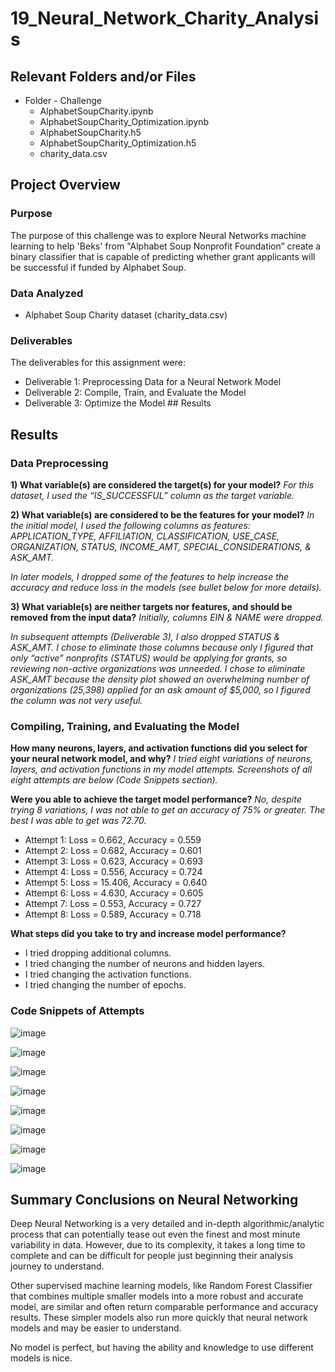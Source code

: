 # 19_Neural_Network_Charity_Analysis
## Relevant Folders and/or Files
-	Folder - Challenge
    -	AlphabetSoupCharity.ipynb
    -	AlphabetSoupCharity_Optimization.ipynb
    -	AlphabetSoupCharity.h5
    -	AlphabetSoupCharity_Optimization.h5
    -	charity_data.csv

## Project Overview
### Purpose
The purpose of this challenge was to explore Neural Networks machine learning to help 'Beks' from "Alphabet Soup Nonprofit Foundation” create a binary classifier that is capable of predicting whether grant applicants will be successful if funded by Alphabet Soup.

### Data Analyzed
-	Alphabet Soup Charity dataset (charity_data.csv)

### Deliverables 
The deliverables for this assignment were:
-	Deliverable 1: Preprocessing Data for a Neural Network Model 
-	Deliverable 2: Compile, Train, and Evaluate the Model 
-	Deliverable 3: Optimize the Model ## Results

## Results

### Data Preprocessing
**1) What variable(s) are considered the target(s) for your model?**
*For this dataset, I used the “IS_SUCCESSFUL” column as the target variable.*

**2) What variable(s) are considered to be the features for your model?**
*In the initial model, I used the following columns as features: APPLICATION_TYPE, AFFILIATION, CLASSIFICATION, USE_CASE, ORGANIZATION,  STATUS, INCOME_AMT, SPECIAL_CONSIDERATIONS, & ASK_AMT.*  

*In later models, I dropped some of the features to help increase the accuracy and reduce loss in the models (see bullet below for more details).*

**3) What variable(s) are neither targets nor features, and should be removed from the input data?**
*Initially, columns EIN & NAME were dropped.*

*In subsequent attempts (Deliverable 3), I also dropped STATUS & ASK_AMT.  I chose to eliminate those columns because only I figured that only “active” nonprofits (STATUS) would be applying for grants, so reviewing non-active organizations was unneeded.  I chose to eliminate ASK_AMT because the density plot showed an overwhelming number of organizations (25,398) applied for an ask amount of $5,000, so I figured the column was not very useful.* 

### Compiling, Training, and Evaluating the Model
**How many neurons, layers, and activation functions did you select for your neural network model, and why?**
*I tried eight variations of neurons, layers, and activation functions in my model attempts. Screenshots of all eight attempts are below (Code Snippets section).*

**Were you able to achieve the target model performance?**
*No, despite trying 8 variations, I was not able to get an accuracy of 75% or greater.  The best I was able to get was 72.70.*
- Attempt 1: Loss = 0.662, Accuracy = 0.559
- Attempt 2: Loss = 0.682, Accuracy = 0.601
- Attempt 3: Loss = 0.623, Accuracy = 0.693
- Attempt 4: Loss = 0.556, Accuracy = 0.724
- Attempt 5: Loss = 15.406, Accuracy = 0.640
- Attempt 6: Loss = 4.630, Accuracy = 0.605
- Attempt 7: Loss = 0.553, Accuracy = 0.727
- Attempt 8: Loss = 0.589, Accuracy = 0.718

**What steps did you take to try and increase model performance?** 
- I tried dropping additional columns.
- I tried changing the number of neurons and hidden layers.
- I tried changing the activation functions.
- I tried changing the number of epochs.  

### Code Snippets of Attempts

![image](https://user-images.githubusercontent.com/92705556/165880333-6be1bea2-a496-40bc-afa6-a3b0e85a870b.png)

![image](https://user-images.githubusercontent.com/92705556/165880420-0ff811d7-1953-41aa-bef1-17aa15443f61.png)

![image](https://user-images.githubusercontent.com/92705556/165880465-26151043-ca6b-4435-9840-1948340bbeb7.png)

![image](https://user-images.githubusercontent.com/92705556/165880516-718e40ba-f9b6-4ce7-a89f-77985d901799.png)

![image](https://user-images.githubusercontent.com/92705556/165880563-919b2248-18ca-4b3b-acbd-2c1be0ff9a98.png)

![image](https://user-images.githubusercontent.com/92705556/165880600-b0a0ecba-614a-4412-8555-33b7c28e44f7.png)

![image](https://user-images.githubusercontent.com/92705556/165880615-45fe3a2c-525f-4519-a29c-aacfb213470e.png)

![image](https://user-images.githubusercontent.com/92705556/165880651-458eb6f3-d796-4adc-a91e-df79dc3532f6.png)


## Summary Conclusions on Neural Networking
Deep Neural Networking is a very detailed and in-depth algorithmic/analytic process that can potentially tease out even the finest and most minute variability in data.  However, due to its complexity, it takes a long time to complete and can be difficult for people just beginning their analysis journey  to understand.  

Other supervised machine learning models, like Random Forest Classifier that combines multiple smaller models into a more robust and accurate model, are similar and  often return comparable performance and accuracy results.  These simpler models also run more quickly that neural network models and may be easier to understand.  

No model is perfect, but having the ability and knowledge to use different models is nice.  
